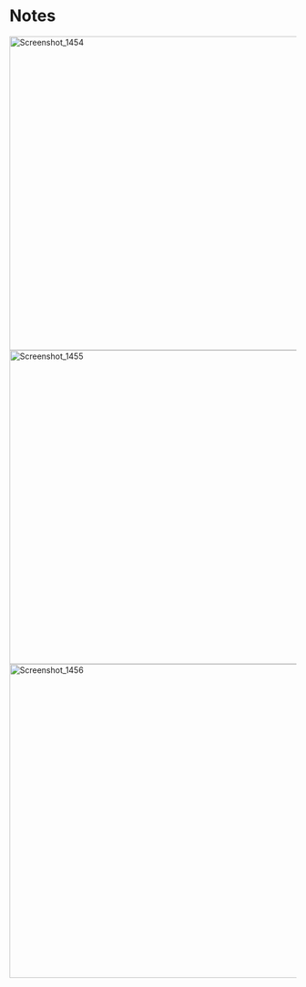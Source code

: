 # Notes

<img width="550" alt="Screenshot_1454" src="https://user-images.githubusercontent.com/13994900/83585885-9e2c8900-a510-11ea-93c1-10a1fbfe86db.png">

<img width="550" alt="Screenshot_1455" src="https://user-images.githubusercontent.com/13994900/83585959-d3d17200-a510-11ea-938e-ff94b1ad26f1.png">

<img width="550" alt="Screenshot_1456" src="https://user-images.githubusercontent.com/13994900/83586007-024f4d00-a511-11ea-94f6-80d4c5015fe9.png">
  
